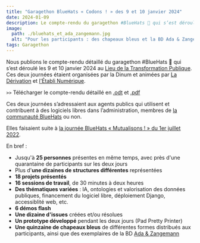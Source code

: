 ```yaml
---
title: "Garagethon BlueHats « Codons ! » des 9 et 10 janvier 2024"
date: 2024-01-09
description: Le compte-rendu du garagethon #BlueHats 🧢 qui s’est déroulé les 9 et 10 janvier 2024
image:
  path: ./bluehats_et_ada_zangemann.jpg
  alt: "Pour les participants : des chapeaux bleus et la BD Ada & Zangemann !"
tags: Garagethon
---
```


Nous publions le compte-rendu détaillé du garagethon #BlueHats 🧢 qui s’est déroulé les 9 et 10 janvier 2024 au [Lieu de la Transformation Publique](https://www.modernisation.gouv.fr/diffuser-linnovation-publique/le-lieu-de-la-transformation-publique). Ces deux journées étaient organisées par la Dinum et animées par [La Dérivation](https://dérivation.fr/) et [l'Établi Numérique](https://letab.li/).

`>>` Télécharger le compte-rendu détaillé en [.odt](/docs/CR_Garagethon_BlueHats_janvier_2024.odt) et [.pdf](/docs/CR_Garagethon_BlueHats_janvier_2024.pdf)

Ces deux journées s’adressaient aux agents publics qui utilisent et contribuent à des logiciels libres dans l’administration, membres de [la communauté BlueHats](https://code.gouv.fr/fr/contact/espaces-communication-bluehats/) ou non.

Elles faisaient suite à [la journée BlueHats « Mutualisons ! » du 1er juillet 2022](https://code.gouv.fr/fr/bluehats/mutualisons-2022/).

En bref :

- Jusqu'à **25 personnes** présentes en même temps, avec près d'une quarantaine de participants sur les deux jours
- Plus d'**une dizaines de structures différentes** représentées
- **18 projets présentés**
- **16 sessions de travail**, de 30 minutes à deux heures
- **Des thématiques variées** : IA, ontologies et valorisation des données publiques, financement du logiciel libre, déploiement Django, accessiblité web, etc.
- **6 démos flash**
- **Une dizaine d'issues** créées et/ou résolues
- **Un prototype développé** pendant les deux jours (Pad Pretty Printer)
- **Une quinzaine de chapeaux bleus** de différentes formes distribués aux participants, ainsi que des exemplaires de la BD [Ada & Zangemann](https://cfeditions.com/ada/)

